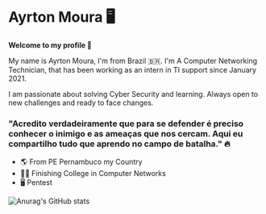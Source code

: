 # Ayrton Moura 🖥️

 **Welcome to my profile 👋**

My name is Ayrton Moura, I'm from Brazil 🇧🇷.  I'm  A Computer Networking Technician, that has been working as an intern in TI support since January 2021.

I am passionate about solving Cyber Security and learning. Always open to new challenges and ready to face changes. 

 

###   "Acredito verdadeiramente que para se defender é preciso conhecer o inimigo e as ameaças que nos cercam. Aqui eu compartilho tudo que aprendo no campo de batalha." 🔥
 

-  🌎 From PE Pernambuco my Country
-  👨‍🎓  Finishing College in Computer Networks 
-  🖥️ Pentest 

![Anurag's GitHub stats](https://github-readme-stats.vercel.app/api?username=AyrtonCyberSec&show_icons=true&theme=radical)


